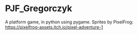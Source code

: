# PJF_Gregorczyk
A platform game, in python using pygame. Sprites by PixelFrog:
https://pixelfrog-assets.itch.io/pixel-adventure-1
